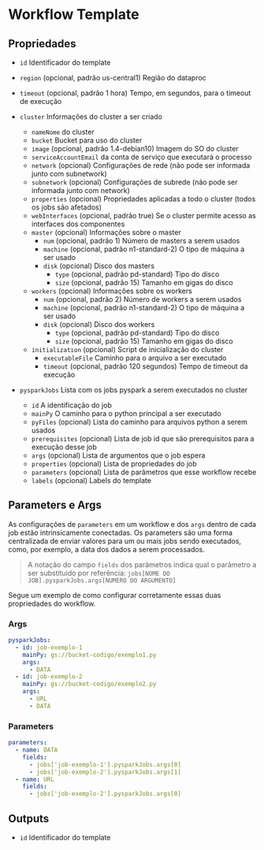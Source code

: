 # Workflow Template

## Propriedades

- `id` Identificador do template
- `region` (opcional, padrão us-central1) Região do dataproc
- `timeout` (opcional, padrão 1 hora) Tempo, em segundos, para o timeout de execução

- `cluster` Informações do cluster a ser criado
  - `nameNome` do cluster
  - `bucket` Bucket para uso do cluster
  - `image` (opcional, padrão 1.4-debian10) Imagem do SO do cluster
  - `serviceAccountEmail` da conta de serviço que executará o processo
  - `network` (opcional) Configurações de rede (não pode ser informada junto com subnetwork)
  - `subnetwork` (opcional) Configurações de subrede  (não pode ser informada junto com network)
  - `properties` (opcional) Propriedades aplicadas a todo o cluster (todos os jobs são afetados)
  - `webInterfaces` (opcional, padrão true) Se o cluster permite acesso as interfaces dos componentes
  - `master` (opcional) Informações sobre o master
    - `num` (opcional, padrão 1) Número de masters a serem usados
    - `machine` (opcional, padrão n1-standard-2) O tipo de máquina a ser usado
    - `disk` (opcional) Disco dos masters
      - `type` (opcional, padrão pd-standard) Tipo do disco
      - `size` (opcional, padrão 15) Tamanho em gigas do disco
  - `workers` (opcional) Informações sobre os workers
    - `num` (opcional, padrão 2) Número de workers a serem usados
    - `machine` (opcional, padrão n1-standard-2) O tipo de máquina a ser usado
    - `disk` (opcional) Disco dos workers
      - `type` (opcional, padrão pd-standard) Tipo do disco
      - `size` (opcional, padrão 15) Tamanho em gigas do disco
  - `initialization` (opcional) Script de inicialização do cluster
    - `executableFile` Caminho para o arquivo a ser executado
    - `timeout` (opcional, padrão 120 segundos) Tempo de timeout da execução
- `pysparkJobs` Lista com os jobs pyspark a serem executados no cluster
  - `id` A identificação do job
  - `mainPy` O caminho para o python principal a ser executado
  - `pyFiles` (opcional) Lista do caminho para arquivos python a serem usados
  - `prerequisites` (opcional) Lista de job id que são prerequisitos para a execução desse job
  - `args` (opcional) Lista de argumentos que o job espera
  - `properties` (opcional) Lista de propriedades do job
  - `parameters` (opcional) Lista de parâmetros que esse workflow recebe
  - `labels` (opcional) Labels do template

## Parameters e Args

As configurações de `parameters` em um workflow e dos `args` dentro de cada job estão intrinsicamente conectadas. Os parameters são uma forma centralizada de enviar valores para um ou mais jobs sendo executados, como, por exemplo, a data dos dados a serem processados.

> A notação do campo `fields` dos parâmetros indica qual o parâmetro a ser substituido por referência: `jobs[NOME DO JOB].pysparkJobs.args[NUMERO DO ARGUMENTO]`

Segue um exemplo de como configurar corretamente essas duas propriedades do workflow.

### Args

```YAML
pysparkJobs:
  - id: job-exemplo-1
    mainPy: gs://bucket-codigo/exemplo1.py
    args:
      - DATA
  - id: job-exemplo-2
    mainPy: gs://bucket-codigo/exemplo2.py
    args:
      - URL
      - DATA
```

### Parameters

```YAML
parameters:
  - name: DATA
    fields:
      - jobs['job-exemplo-1'].pysparkJobs.args[0]
      - jobs['job-exemplo-2'].pysparkJobs.args[1]
  - name: URL
    fields:
      - jobs['job-exemplo-2'].pysparkJobs.args[0]
```

## Outputs

- `id` Identificador do template